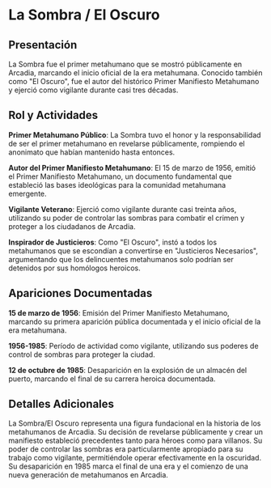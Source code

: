 # La Sombra / El Oscuro

## Presentación

La Sombra fue el primer metahumano que se mostró públicamente en Arcadia, marcando el inicio oficial de la era metahumana. Conocido también como "El Oscuro", fue el autor del histórico Primer Manifiesto Metahumano y ejerció como vigilante durante casi tres décadas.

## Rol y Actividades

**Primer Metahumano Público**: La Sombra tuvo el honor y la responsabilidad de ser el primer metahumano en revelarse públicamente, rompiendo el anonimato que habían mantenido hasta entonces.

**Autor del Primer Manifiesto Metahumano**: El 15 de marzo de 1956, emitió el Primer Manifiesto Metahumano, un documento fundamental que estableció las bases ideológicas para la comunidad metahumana emergente.

**Vigilante Veterano**: Ejerció como vigilante durante casi treinta años, utilizando su poder de controlar las sombras para combatir el crimen y proteger a los ciudadanos de Arcadia.

**Inspirador de Justicieros**: Como "El Oscuro", instó a todos los metahumanos que se escondían a convertirse en "Justicieros Necesarios", argumentando que los delincuentes metahumanos solo podrían ser detenidos por sus homólogos heroicos.

## Apariciones Documentadas

**15 de marzo de 1956**: Emisión del Primer Manifiesto Metahumano, marcando su primera aparición pública documentada y el inicio oficial de la era metahumana.

**1956-1985**: Período de actividad como vigilante, utilizando sus poderes de control de sombras para proteger la ciudad.

**12 de octubre de 1985**: Desaparición en la explosión de un almacén del puerto, marcando el final de su carrera heroica documentada.

## Detalles Adicionales

La Sombra/El Oscuro representa una figura fundacional en la historia de los metahumanos de Arcadia. Su decisión de revelarse públicamente y crear un manifiesto estableció precedentes tanto para héroes como para villanos. Su poder de controlar las sombras era particularmente apropiado para su trabajo como vigilante, permitiéndole operar efectivamente en la oscuridad. Su desaparición en 1985 marca el final de una era y el comienzo de una nueva generación de metahumanos en Arcadia.